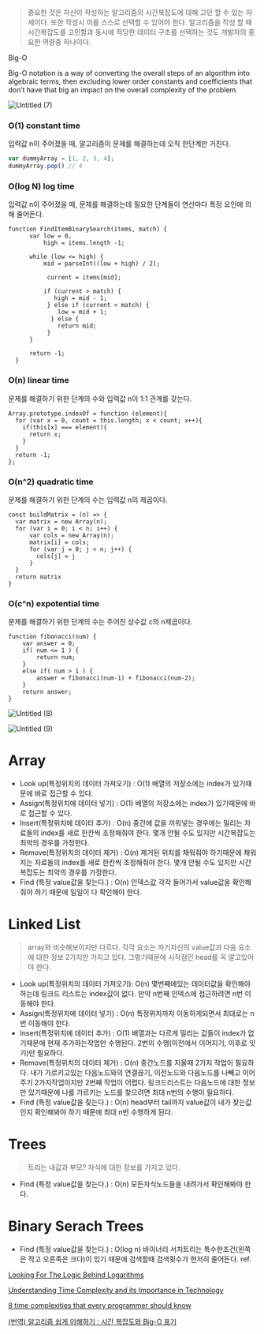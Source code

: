 > 중요한 것은 자신이 작성하는 알고리즘의 시간복잡도에 대해 고민 할 수 있는 자세이다. 또한 작성시 이를 스스로 선택할 수 있어야 한다.
알고리즘을 작성 할 때 시간복잡도를 고민함과 동시에 적당한 데이터 구조를 선택하는 것도 개발자의 중요한 역량중 하나이다. 

Big-O

Big-O notation is a way of converting the overall steps of an algorithm into algebraic terms, then excluding lower order constants and coefficients that don’t have that big an impact on the overall complexity of the problem.

![Untitled (7)](https://user-images.githubusercontent.com/64571546/104383844-da7a9a00-5573-11eb-9dcc-0233f0da48f6.png)


### O(1) constant time

입력값 n이 주어졌을 때, 알고리즘이 문제를 해결하는데 오직 한단계만 거친다.

```jsx
var dummyArray = [1, 2, 3, 4];
dummyArray.pop() // 4
```

### O(log N) log time

입력값 n이 주어졌을 때, 문제를 해결하는데 필요한 단계들이 연산마다 특정 요인에 의해 줄어든다.

```
function FindItemBinarySearch(items, match) {
      var low = 0,
          high = items.length -1;

      while (low <= high) {
          mid = parseInt((low + high) / 2);

           current = items[mid];

          if (current > match) {
             high = mid - 1;
           } else if (current < match) {
              low = mid + 1;
            } else {
              return mid;
           }   
      }       

      return -1;
  }
```

### O(n) linear time

문제를 해결하기 위한 단계의 수와 입력값 n이 1:1 관계를 갖는다.

```
Array.prototype.indexOf = function (element){
  for (var x = 0, count = this.length; x < count; x++){
    if(this[x] === element){
      return x;
    }
  }
  return -1;
};
```

### O(n^2) quadratic time

문제를 해결하기 위한 단계의 수는 입력값 n의 제곱이다.

```
const buildMatrix = (n) => {
  var matrix = new Array(n);
  for (var i = 0; i < n; i++) {
      var cols = new Array(n);
      matrix[i] = cols;
      for (var j = 0; j < n; j++) {
        cols[j] = j
      }
  }
  return matrix
}
```

### O(c^n) expotential time

문제를 해결하기 위한 단계의 수는 주어진 상수값 c의 n제곱이다.

```
function fibonacci(num) {
	var answer = 0;
	if( num <= 1 ) {
		return num;
	}
	else if( num > 1 ) {
		answer = fibonacci(num-1) + fibonacci(num-2);
	}
	return answer;
}
```

![Untitled (8)](https://user-images.githubusercontent.com/64571546/104383900-efefc400-5573-11eb-9931-707a9ea914b4.png)


![Untitled (9)](https://user-images.githubusercontent.com/64571546/104383931-fda54980-5573-11eb-84bb-0ae4fe98cb8c.png)

# Array
- Look up(특정위치의 데이터 가져오기) : O(1) 배열의 저장소에는 index가 있기때문에 바로 접근할 수 있다.
- Assign(특정위치에 데이터 넣기) : O(1) 배열의 저장소에는 index가 있기때문에 바로 접근할 수 있다.
- Insert(특정위치에 데이터 추가) : O(n) 중간에 값을 끼워넣는 경우에는 밀리는 자료들의 index를 새로 한칸씩 조정해줘야 한다. 몇개 안될 수도 있지만 시간복잡도는 최악의 경우를 가정한다.
- Remove(특정위치의 데이터 제거) : O(n) 제거된 위치를 채워줘야 하기때문에 채워지는 자료들의 index를 새로 한칸씩 조정해줘야 한다. 몇개 안될 수도 있지만 시간복잡도는 최악의 경우를 가정한다.
- Find (특정 value값을 찾는다.) : O(n) 인덱스값 각각 들어가서 value값을 확인해줘야 하기 때문에 일일이 다 확인해야 한다.

# Linked List
> array와 비슷해보이지만 다르다.
각각 요소는 자기자신의 value값과 다음 요소에 대한 정보 2가지만 가지고 있다.
그렇기때문에 시작점인 head를 꼭 알고있어야 한다.

- Look up(특정위치의 데이터 가져오기): O(n) 몇번째에있는 데이터값을 확인해야하는데 링크드 리스트는 index값이 없다. 만약 n번째 인덱스에 접근하려면 n번 이동해야 한다.
- Assign(특정위치에 데이터 넣기) : O(n) 특정위치까지 이동하게되면서 최대로는 n번 이동해야 한다.
- Insert(특정위치에 데이터 추가) : O(1) 배열과는 다르게 밀리는 값들이 index가 없기때문에 현재 추가하는작업만 수행된다. 2번의 수행(이전에서 이어지기, 이후로 잇기)만 필요하다.
- Remove(특정위치의 데이터 제거) : O(n) 중간노드를 지울때 2가지 작업이 필요하다. 내가 가르키고있는 다음노드와의 연결끊기, 이전노드와 다음노드를 나빼고 이어주기
2가지작업이지만 2번째 작업이 어렵다. 링크드리스트는 다음노드에 대한 정보만 있기때문에 나를 가르키는 노드를 찾으려면 최대 n번의 수행이 필요하다.
- Find (특정 value값을 찾는다.) : O(n) head부터 tail까지 value값이 내가 찾는값인지 확인해봐야 하기 때문에 최대 n번 수행하게 된다.

# Trees
> 트리는 내값과 부모? 자식에 대한 정보를 가지고 있다.

- Find (특정 value값을 찾는다.) : O(n) 모든자식노드들을 내려가서 확인해봐야 한다.

# Binary Serach Trees
- Find (특정 value값을 찾는다.) : O(log n) 바이너리 서치트리는 특수한조건(왼쪽은 작고 오른족은 크다)이 있기 때문에 검색할때 검색횟수가 현저히 줄어든다.
ref.

[Looking For The Logic Behind Logarithms](https://medium.com/basecs/looking-for-the-logic-behind-logarithms-9e79d7666dda)

[Understanding Time Complexity and its Importance in Technology](https://medium.com/@abdurrafeymasood/understanding-time-complexity-and-its-importance-in-technology-8279f72d1c6a)

[8 time complexities that every programmer should know](https://adrianmejia.com/most-popular-algorithms-time-complexity-every-programmer-should-know-free-online-tutorial-course/)

[(번역) 알고리즘 쉽게 이해하기 : 시간 복잡도와 Big-O 표기](https://joshuajangblog.wordpress.com/2016/09/21/time_complexity_big_o_in_easy_explanation/)
